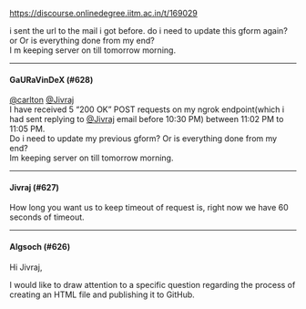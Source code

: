 https://discourse.onlinedegree.iitm.ac.in/t/169029

i sent the url to the mail i got before. do i need to update this gform again? or  Or is everything done from my end?<br/>
I m keeping server on till tomorrow morning.</p><hr>

<h4>GaURaVinDeX (#628)</h4>
<p><a class="mention" href="/u/carlton">@carlton</a> <a class="mention" href="/u/jivraj">@Jivraj</a><br/>
I have received 5 “200 OK” POST requests on my ngrok endpoint(which i had sent replying to <a class="mention" href="/u/jivraj">@Jivraj</a> email before 10:30 PM) between 11:02 PM to 11:05 PM.<br/>
Do i need to update my previous gform? Or is everything done from my end?<br/>
Im keeping server on till tomorrow morning.</p><hr>

<h4>Jivraj (#627)</h4>
<p>How long you want us to keep timeout of request is, right now we have 60 seconds of timeout.</p><hr>

<h4>Algsoch (#626)</h4>
<p>Hi Jivraj,</p>
<p>I would like to draw attention to a specific question regarding the process of creating an HTML file and publishing it to GitHub.